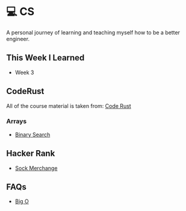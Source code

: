 # 💻 CS

A personal journey of learning and teaching myself how to be a better engineer. 

## This Week I Learned

* Week 3

## CodeRust

All of the course material is taken from: [Code Rust](https://www.educative.io/courses/coderust-hacking-the-coding-interview)

### Arrays

* [Binary Search](https://github.com/snesjhon/cs/tree/e0121b714018febf2f30465f26b64b2d948011c0/binary.js)

## Hacker Rank

* [Sock Merchange](https://github.com/snesjhon/cs/tree/e0121b714018febf2f30465f26b64b2d948011c0/sockMerchant.js)

## FAQs

* [Big O](https://github.com/snesjhon/cs/tree/e0121b714018febf2f30465f26b64b2d948011c0/bigO.md)

